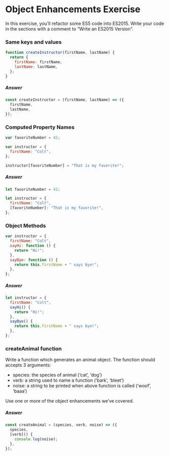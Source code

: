 # Object Enhancements Exercise

In this exercise, you’ll refactor some ES5 code into ES2015. Write your code in the sections with a comment to “Write an ES2015 Version”.

### Same keys and values

```javascript
function createInstructor(firstName, lastName) {
  return {
    firstName: firstName,
    lastName: lastName,
  };
}
```

##### Answer

```javascript
const createInstructor = (firstName, lastName) => ({
  firstName,
  lastName,
});
```

### Computed Property Names

```javascript
var favoriteNumber = 42;

var instructor = {
  firstName: "Colt",
};

instructor[favoriteNumber] = "That is my favorite!";
```

##### Answer

```javascript
let favoriteNumber = 42;

let instructor = {
  firstName: "Colt",
  [favoriteNumber]: "That is my favorite!",
};
```

### Object Methods

```javascript
var instructor = {
  firstName: "Colt",
  sayHi: function () {
    return "Hi!";
  },
  sayBye: function () {
    return this.firstName + " says bye!";
  },
};
```

##### Answer

```javascript
let instructor = {
  firstName: "Colt",
  sayHi() {
    return "Hi!";
  },
  sayBye() {
    return this.firstName + " says bye!";
  },
};
```

### createAnimal function

Write a function which generates an animal object. The function should accepts 3 arguments:

- species: the species of animal (‘cat’, ‘dog’)
- verb: a string used to name a function (‘bark’, ‘bleet’)
- noise: a string to be printed when above function is called (‘woof’, ‘baaa’)

Use one or more of the object enhancements we’ve covered.

##### Answer

```javascript
const createAnimal = (species, verb, noise) => ({
  species,
  [verb]() {
    console.log(noise);
  },
});
```
